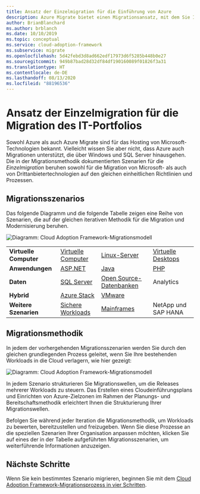 ```yaml
---
title: Ansatz der Einzelmigration für die Einführung von Azure
description: Azure Migrate bietet einen Migrationsansatz, mit dem Sie Ihr gesamtes IT-Portfolio migrieren und modernisieren können.
author: BrianBlanchard
ms.author: brblanch
ms.date: 10/10/2019
ms.topic: conceptual
ms.service: cloud-adoption-framework
ms.subservice: migrate
ms.openlocfilehash: 5d42febd3d8ad662edf17973d6f5285b448b0e27
ms.sourcegitcommit: 949b87bad28d32df84df190160089f01826f3a31
ms.translationtype: HT
ms.contentlocale: de-DE
ms.lasthandoff: 08/13/2020
ms.locfileid: "88196536"
---
```

<!-- docsTest:ignore "One Migration" -->
<!-- cSpell:ignore HANA -->

# <a name="the-one-migration-approach-to-migrating-the-it-portfolio"></a>Ansatz der Einzelmigration für die Migration des IT-Portfolios

Sowohl Azure als auch Azure Migrate sind für das Hosting von Microsoft-Technologien bekannt. Vielleicht wissen Sie aber nicht, dass Azure auch Migrationen unterstützt, die über Windows und SQL Server hinausgehen. Die in der Migrationsmethodik dokumentierten Szenarien für die *Einzelmigration* beruhen sowohl für die Migration von Microsoft- als auch von Drittanbietertechnologien auf den gleichen einheitlichen Richtlinien und Prozessen.

## <a name="migration-scenarios"></a>Migrationsszenarios

Das folgende Diagramm und die folgende Tabelle zeigen eine Reihe von Szenarien, die auf der gleichen iterativen Methodik für die Migration und Modernisierung beruhen.

![Diagramm: Cloud Adoption Framework-Migrationsmodell](../_images/migrate/one-migrate.png)

| | | | |
|---------|---------|---------|---------|
| **Virtuelle Computer** | [Virtuelle Computer](../migrate/azure-best-practices/contoso-migration-rehost-vm.md) | [Linux-Server](../migrate/azure-best-practices/contoso-migration-rehost-linux-vm.md) | [Virtuelle Desktops](./wvd/index.md) |
| **Anwendungen** | [ASP.NET](../migrate/azure-best-practices/contoso-migration-refactor-web-app-sql.md) | [Java](https://docs.microsoft.com/azure/java/migration-overview?toc=/azure/cloud-adoption-framework/toc.json&bc=/azure/cloud-adoption-framework/_bread/toc.json) | [PHP](../migrate/azure-best-practices/contoso-migration-refactor-linux-app-service-mysql.md) |
| **Daten** | [SQL Server](../migrate/azure-best-practices/contoso-migration-rehost-vm-sql-managed-instance.md) | [Open Source-Datenbanken](../migrate/azure-best-practices/sql-migration.md) | Analytics |
| **Hybrid** | [Azure Stack](./azure-stack/index.md) | [VMware](../migrate/azure-best-practices/vmware-host.md) | |
| **Weitere Szenarien** | [Sichere Workloads](../migrate/azure-best-practices/migrate-best-practices-security-management.md) | [Mainframes](../infrastructure/mainframe-migration/index.md) | NetApp und SAP HANA |

## <a name="migration-methodology"></a>Migrationsmethodik

In jedem der vorhergehenden Migrationsszenarien werden Sie durch den gleichen grundlegenden Prozess geleitet, wenn Sie Ihre bestehenden Workloads in die Cloud verlagern, wie hier gezeigt:

![Diagramm: Cloud Adoption Framework-Migrationsmodell](../_images/migrate/methodology.png)

In jedem Szenario strukturieren Sie Migrationswellen, um die Releases mehrerer Workloads zu steuern. Das Erstellen eines Cloudeinführungsplans und Einrichten von Azure-Zielzonen im Rahmen der Planungs- und Bereitschaftsmethodik erleichtert Ihnen die Strukturierung Ihrer Migrationswellen.

Befolgen Sie während jeder Iteration die Migrationsmethodik, um Workloads zu bewerten, bereitzustellen und freizugeben. Wenn Sie diese Prozesse an die speziellen Szenarien Ihrer Organisation anpassen möchten, klicken Sie auf eines der in der Tabelle aufgeführten Migrationsszenarien, um weiterführende Informationen anzuzeigen.

## <a name="next-steps"></a>Nächste Schritte

Wenn Sie kein bestimmtes Szenario migrieren, beginnen Sie mit dem [Cloud Adoption Framework-Migrationsprozess in vier Schritten](../migrate/index.md).
